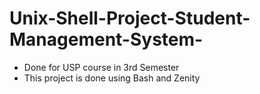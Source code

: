 # Unix-Shell-Project-Student-Management-System-
- Done for USP course in 3rd Semester
- This project is done using Bash and Zenity

